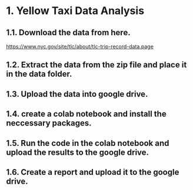 # 1. Yellow Taxi Data Analysis

## 1.1. Download the data from here. 
https://www.nyc.gov/site/tlc/about/tlc-trip-record-data.page
## 1.2. Extract the data from the zip file and place it in the data folder.
## 1.3. Upload the data into google drive.
## 1.4. create a colab notebook and install the neccessary packages.
## 1.5. Run the code in the colab notebook and upload the results to the google drive.
## 1.6. Create a report and upload it to the google drive.

